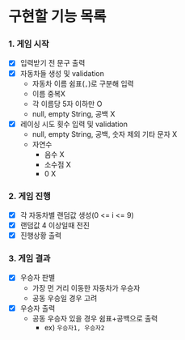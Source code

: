 # 구현할 기능 목록

### 1. 게임 시작

- [x] 입력받기 전 문구 출력
- [x] 자동차들 생성 및 validation
    - 자동차 이름 쉼표(`,`)로 구분해 입력
    - 이름 중복X
    - 각 이름당 5자 이하만 O
    - null, empty String, 공백 X
- [x] 레이싱 시도 횟수 입력 및 validation
    - null, empty String, 공백, 숫자 제외 기타 문자 X
    - 자연수
        - 음수 X
        - 소수점 X
        - 0 X

### 2. 게임 진행

- [x] 각 자동차별 랜덤값 생성(0 <= i <= 9)
- [x] 랜덤값 4 이상일때 전진
- [x] 진행상황 출력

### 3. 게임 결과

- [x] 우승자 판별
    - 가장 먼 거리 이동한 자동차가 우승자
    - 공동 우승일 경우 고려
- [x] 우승자 출력
    - 공동 우승자 있을 경우 쉼표+공백으로 출력
        - ex) `우승자1, 우승자2`
